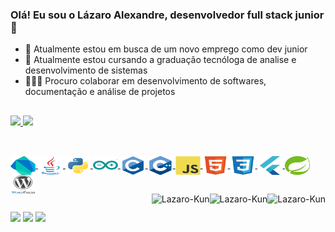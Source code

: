 ### Olá! Eu sou o Lázaro Alexandre, desenvolvedor full stack junior 👋


- 🔭 Atualmente estou em busca de um novo emprego como dev junior
- 🌱 Atualmente estou cursando a graduação tecnóloga de analise e desenvolvimento de sistemas
- 🧑🏻‍💻 Procuro colaborar em desenvolvimento de softwares, documentação e análise de projetos

##

<div>
    <a href="https://github.com/lazaroalexandre">
    <img height="220em" src="https://github-readme-stats.vercel.app/api?username=lazaroalexandre&show_icons=true&theme=default&include_all_commits=true&count_private=true"/>
    <img height="220em" src="https://github-readme-stats.vercel.app/api/top-langs/?username=lazaroalexandre&layout=compact&langs_count=16&theme=default"/>
</div>

##

<div style="display: inline_block"><br>
    <div>
      <img align="center" alt="Lazaro-Dart" height="30" width="40" src="https://raw.githubusercontent.com/devicons/devicon/master/icons/dart/dart-original.svg">
      <img align="center" alt="Lazaro-Java" height="30" width="40" src="https://raw.githubusercontent.com/devicons/devicon/master/icons/java/java-original.svg">
      <img align="center" alt="Lazaro-Python" height="30" width="40" src="https://raw.githubusercontent.com/devicons/devicon/master/icons/python/python-original.svg">
      <img align="center" alt="Lazaro-Arduino" height="30" width="40" src="https://raw.githubusercontent.com/devicons/devicon/master/icons/arduino/arduino-original.svg">
      <img align="center" alt="Lazaro-C" height="30" width="40" src="https://raw.githubusercontent.com/devicons/devicon/master/icons/c/c-original.svg">
      <img align="center" alt="Lazaro-Cplusplus" height="30" width="40" src="https://raw.githubusercontent.com/devicons/devicon/master/icons/cplusplus/cplusplus-original.svg">
      <img align="center" alt="Lazaro-Js" height="30" width="40" src="https://raw.githubusercontent.com/devicons/devicon/master/icons/javascript/javascript-original.svg">
      <img align="center" alt="Lazaro-HTML" height="30" width="40" src="https://raw.githubusercontent.com/devicons/devicon/master/icons/html5/html5-original.svg">
      <img align="center" alt="Lazaro-CSS" height="30" width="40" src="https://raw.githubusercontent.com/devicons/devicon/master/icons/css3/css3-original.svg">
      <img align="center" alt="Lazaro-Flutter" height="30" width="40" src="https://raw.githubusercontent.com/devicons/devicon/master/icons/flutter/flutter-original.svg">
      <img align="center" alt="Lazaro-Spring" height="30" width="40" src="https://raw.githubusercontent.com/devicons/devicon/master/icons/spring/spring-original.svg">
      <img align="center" alt="Lazaro-Wordpress" height="30" width="40" src="https://raw.githubusercontent.com/devicons/devicon/master/icons/wordpress/wordpress-original.svg">
    </div>
    <div>
        <img align="right" alt="Lazaro-Kun" height="70" src="https://lh3.googleusercontent.com/a/ACg8ocJJ2VULCYBRO2acYCxHgS3nSITpxa8449z-B0IadeKSPA1TvME=s288-c-no">
        <img align="right" alt="Lazaro-Kun" height="70" src="https://lh3.googleusercontent.com/a/ACg8ocJJ2VULCYBRO2acYCxHgS3nSITpxa8449z-B0IadeKSPA1TvME=s288-c-no">
        <img align="right" alt="Lazaro-Kun" height="70" src="https://lh3.googleusercontent.com/a/ACg8ocJJ2VULCYBRO2acYCxHgS3nSITpxa8449z-B0IadeKSPA1TvME=s288-c-no">
    </div>
</div>

##

<div> 
  <a href="https://www.linkedin.com/in/l%C3%A1zaro-alexandre-92278a233?utm_source=share&utm_campaign=share_via&utm_content=profile&utm_medium=android_app" target="_blank"><img src="https://img.shields.io/badge/-LinkedIn-%230077B5?style=for-the-badge&logo=linkedin&logoColor=white" target="_blank"></a> 
  <a href="https://www.instagram.com/homolazarus/" target="_blank"><img src="https://img.shields.io/badge/-Instagram-%23E4405F?style=for-the-badge&logo=instagram&logoColor=white" target="_blank"></a>
  <a href = "mailto:lazaroalexandre2002@gmail.com"><img src="https://img.shields.io/badge/-Gmail-%23333?style=for-the-badge&logo=gmail&logoColor=white" target="_blank"> 
  </a>
</div>
